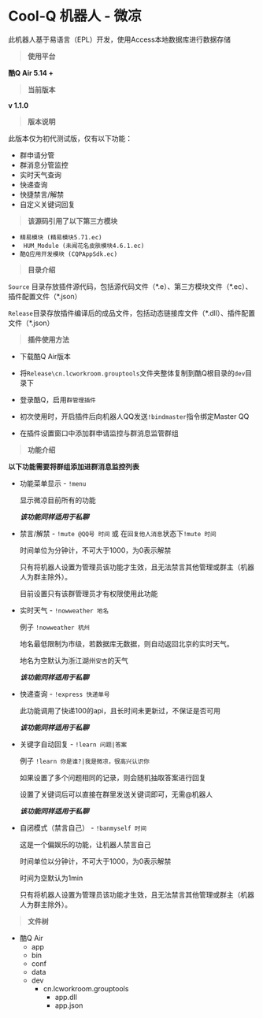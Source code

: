 # Cool-Q 机器人 - 微凉

此机器人基于易语言（EPL）开发，使用Access本地数据库进行数据存储

> **使用平台**

**酷Q Air 5.14 +**

> **当前版本**

**v 1.1.0**

> **版本说明**

此版本仅为初代测试版，仅有以下功能：

+ 群申请分管
+ 群消息分管监控
+ 实时天气查询
+ 快递查询
+ 快捷禁言/解禁
+ 自定义关键词回复

>  **该源码引用了以下第三方模块**

+ `精易模块 (精易模块5.71.ec)`
+ ` HUM_Module (未闻花名皮肤模块4.6.1.ec)`
+ `酷Q应用开发模块 (CQPAppSdk.ec)`

> **目录介绍**

`Source` 目录存放插件源代码，包括源代码文件（\*.e）、第三方模块文件（\*.ec）、插件配置文件（\*.json）

`Release`目录存放插件编译后的成品文件，包括动态链接库文件（\*.dll）、插件配置文件（\*.json）

> **插件使用方法**

+ 下载酷Q Air版本

+ 将`Release\cn.lcworkroom.grouptools`文件夹整体复制到酷Q根目录的`dev`目录下
+ 登录酷Q，启用`群管理插件`
+ 初次使用时，开启插件后向机器人QQ发送`!bindmaster`指令绑定Master QQ
+ 在插件设置窗口中添加群申请监控与群消息监管群组

> **功能介绍**

**以下功能需要将群组添加进群消息监控列表**

+ 功能菜单显示 - `!menu`

  显示微凉目前所有的功能

  ***该功能同样适用于私聊***

+ 禁言/解禁 - `!mute @QQ号 时间` 或 在`回复他人消息`状态下`!mute 时间`

  时间单位为分钟计，不可大于1000，为0表示解禁

  只有将机器人设置为管理员该功能才生效，且无法禁言其他管理或群主（机器人为群主除外）。

  目前设置只有该群管理员才有权限使用此功能

+ 实时天气 - `!nowweather 地名`

  例子 `!nowweather 杭州`

  地名最低限制为市级，若数据库无数据，则自动返回北京的实时天气。

  地名为空默认为浙江湖州`安吉`的天气

  ***该功能同样适用于私聊***

+ 快递查询 - `!express 快递单号`

  此功能调用了快递100的api，且长时间未更新过，不保证是否可用

  ***该功能同样适用于私聊***

+ 关键字自动回复 - `!learn 问题|答案`

  例子 `!learn 你是谁?|我是微凉，很高兴认识你`

  如果设置了多个问题相同的记录，则会随机抽取答案进行回复

  设置了关键词后可以直接在群里发送关键词即可，无需@机器人

  ***该功能同样适用于私聊***

+ 自闭模式（禁言自己） - `!banmyself 时间`

  这是一个偏娱乐的功能，让机器人禁言自己

  时间单位以分钟计，不可大于1000，为0表示解禁

  时间为空默认为1min

  只有将机器人设置为管理员该功能才生效，且无法禁言其他管理或群主（机器人为群主除外）。

  

> **文件树**

+ 酷Q Air
  + app
  + bin
  + conf
  + data
  + dev
    + cn.lcworkroom.grouptools
      + app.dll
      + app.json